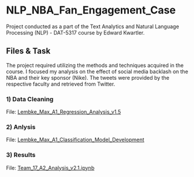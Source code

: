 # NLP_NBA_Fan_Engagement_Case

Project conducted as a part of the Text Analytics and Natural Language Processing (NLP) - DAT-5317 course by Edward Kwartler. 

## Files & Task
The project required utilizing the methods and techniques acquired in the course. I focused my analysis on the effect of social media backlash on the NBA and their key sponsor (Nike). The tweets were provided by the respective faculty and retrieved from Twitter. 

### 1) Data Cleaning 


File: [Lembke_Max_A1_Regression_Analysis_v1.5](https://github.com/maxlembke/ML_Classification_Apprentice_Chef/blob/main/Lembke_Max_A1_Regression_Analysis_v1.5.ipynb)
### 2) Anlysis


File: [Lembke_Max_A1_Classification_Model_Development](https://github.com/maxlembke/ML_Classification_Apprentice_Chef/blob/main/Lembke_Max_A1_Classification_Model_Development.ipynb)

### 3) Results


File: [Team_17_A2_Analysis_v2.1.ipynb](https://github.com/maxlembke/ML_Classification_Apprentice_Chef/blob/main/Team_17_A2_Analysis_v2.1.ipynb)
